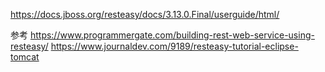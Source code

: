 https://docs.jboss.org/resteasy/docs/3.13.0.Final/userguide/html/



参考
https://www.programmergate.com/building-rest-web-service-using-resteasy/
https://www.journaldev.com/9189/resteasy-tutorial-eclipse-tomcat
